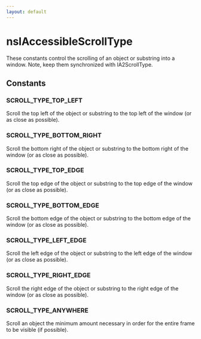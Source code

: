 ```yaml
---
layout: default
---
```


# nsIAccessibleScrollType #

These constants control the scrolling of an object or substring into a
window. Note, keep them synchronized with IA2ScrollType.


## Constants ##

### SCROLL_TYPE_TOP_LEFT ###

Scroll the top left of the object or substring to the top left of the
window (or as close as possible).


### SCROLL_TYPE_BOTTOM_RIGHT ###

Scroll the bottom right of the object or substring to the bottom right of
the window (or as close as possible).


### SCROLL_TYPE_TOP_EDGE ###

Scroll the top edge of the object or substring to the top edge of the
window (or as close as possible).


### SCROLL_TYPE_BOTTOM_EDGE ###

Scroll the bottom edge of the object or substring to the bottom edge of
the window (or as close as possible).


### SCROLL_TYPE_LEFT_EDGE ###

Scroll the left edge of the object or substring to the left edge of the
window (or as close as possible).


### SCROLL_TYPE_RIGHT_EDGE ###

Scroll the right edge of the object or substring to the right edge of the
window (or as close as possible).


### SCROLL_TYPE_ANYWHERE ###

Scroll an object the minimum amount necessary in order for the entire
frame to be visible (if possible).

